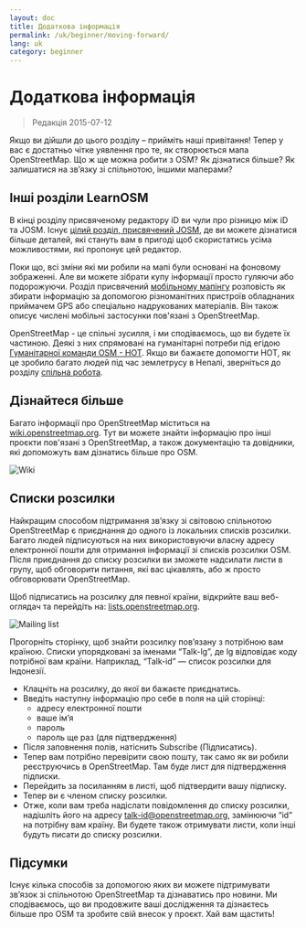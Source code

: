 ```yaml
---
layout: doc
title: Додаткова інформація
permalink: /uk/beginner/moving-forward/
lang: uk
category: beginner
---
```


Додаткова інформація
===============

> Редакція 2015-07-12  

Якщо ви дійшли до цього розділу – прийміть наші привітання! Тепер у вас є достатньо чітке уявлення про те, як створюється мапа OpenStreetMap. Що ж ще можна робити з OSM? Як дізнатися більше? Як залишатися на зв’язку зі спільнотою, іншими маперами?  

Інші розділи LearnOSM
---------------------------

В кінці розділу присвяченому редактору iD ви чули про різницю між iD та JOSM. Існує [цілий розділ, присвячений JOSM](/uk/josm/), де ви можете дізнатися більше деталей, які стануть вам в пригоді щоб скористатись усіма можливостями, які пропонує цей редактор.   

Поки що, всі зміни які ми робили на мапі були основані на фоновому зображенні. Але ви можете зібрати купу інформації просто гуляючи або подорожуючи. Розділ присвячений [мобільному мапінгу](/uk/mobile-mapping/) розповість як збирати інформацію за допомогою різноманітних пристроїв обладнаних приймачем GPS або спеціально надрукованих матеріалів. Він також описує числені мобільні застосунки пов'язані з OpenStreetMap.  

OpenStreetMap - це спільні зусилля, і ми сподіваємось, що ви будете їх частиною. Деякі з них спрямовані на гуманітарні потреби під егідою [Гуманітарної команди OSM - HOT](http://hotosm.org). Якщо ви бажаєте допомогти HOT, як це зробило багато людей під час землетрусу в Непалі, зверніться до розділу [спільна робота](/uk/coordination/).    


Дізнайтеся більше
----------

Багато інформації про OpenStreetMap міститься на [wiki.openstreetmap.org](http://wiki.openstreetmap.org/). Тут ви можете знайти інформацію про інші проєкти пов'язані з OpenStreetMap, а також документацію та довідники, які допоможуть вам дізнатись більше про OSM.  

![Wiki][]

<!-- also more info on this site once it is prepared -->

Списки розсилки
------------

Найкращим способом підтримання зв’язку зі світовою спільнотою OpenStreetMap є приєднання до одного із локальних списків розсилки. Багато людей підписуються на них використовуючи власну адресу електронної пошти для отримання інформації зі списків розсилки OSM. Після приєднання до списку розсилки ви зможете надсилати листи в групу, щоб обговорити питання, які вас цікавлять, або ж просто обговорювати OpenStreetMap.  

Щоб підписатись на розсилку для певної країни, відкрийте ваш веб-оглядач та перейдіть на: [lists.openstreetmap.org](http://lists.openstreetmap.org/).  

![Mailing list][]

Прогорніть сторінку, щоб знайти розсилку пов’язану з потрібною вам країною. Списки упорядковані за іменами “Talk-lg”, де lg відповідає коду потрібної вам країни. Наприклад, “Talk-id” — список розсилки для Індонезії.  

- Клацніть на розсилку, до якої ви бажаєте приєднатись.  
- Введіть наступну інформацію про себе в поля на цій сторінці:  
    +  адресу електронної пошти  
    +  ваше ім’я  
    +  пароль  
    +  пароль ще раз (для підтвердження)  
- Після заповнення полів, натіснить Subscribe (Підписатись).
- Тепер вам потрібно перевірити свою пошту, так само як ви робили реєструючись в OpenStreetMap. Там буде лист для підтвердження підписки.  
- Перейдить за посиланням в листі, щоб підтвердити вашу підписку.  
- Тепер ви є членом списку розсилки.  
- Отже, коли вам треба надіслати повідомлення до списку розсилки, надішліть його на адресу [talk-id@openstreetmap.org](mailto:talk-id@openstreetmap.org), замінюючи “id” на потрібну вам країну. Ви будете також отримувати листи, коли інші будуть писати до списку розсилки.  

<!-- maybe expand and put this back later 
MapOSMatic
----------

Один з таких проєктів – MapOSMatic. Ви можете перейти до нього
у вашому веб-оглядачі за посиланням [maposmatic.org](http://www.maposmatic.org/).
Це простий інструмент для видруку мап для будь-якою території.
Він автоматично створить мапу разом із сіткоб поверх
та індексом для обраної території.

![MapOSMatic][]
-->


Підсумки
-------

Існує кілька способів за допомогою яких ви можете підтримувати зв’язок зі спільнотою OpenStreetMap та дізнаватись про новини. Ми сподіваємось, що ви продовжите ваші дослідження та дізнаєтесь більше про OSM та зробите свій внесок у проєкт. Хай вам щастить!


[MapOSMatic]: /images/beginner/maposmatic-homepage.png
[Wiki]: /images/beginner/osm-wiki.png
[Mailing list]: /images/beginner/osm-mailing-lists.png